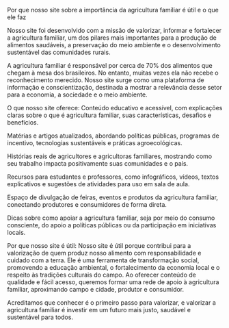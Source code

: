 Por que nosso site sobre a importância da agricultura familiar é útil e o que ele faz

Nosso site foi desenvolvido com a missão de valorizar, informar e fortalecer a agricultura familiar, um dos pilares mais importantes para a produção de alimentos saudáveis, a preservação do meio ambiente e o desenvolvimento sustentável das comunidades rurais.

A agricultura familiar é responsável por cerca de 70% dos alimentos que chegam à mesa dos brasileiros. No entanto, muitas vezes ela não recebe o reconhecimento merecido. Nosso site surge como uma plataforma de informação e conscientização, destinada a mostrar a relevância desse setor para a economia, a sociedade e o meio ambiente.

O que nosso site oferece:
Conteúdo educativo e acessível, com explicações claras sobre o que é agricultura familiar, suas características, desafios e benefícios.

Matérias e artigos atualizados, abordando políticas públicas, programas de incentivo, tecnologias sustentáveis e práticas agroecológicas.

Histórias reais de agricultores e agricultoras familiares, mostrando como seu trabalho impacta positivamente suas comunidades e o país.

Recursos para estudantes e professores, como infográficos, vídeos, textos explicativos e sugestões de atividades para uso em sala de aula.

Espaço de divulgação de feiras, eventos e produtos da agricultura familiar, conectando produtores e consumidores de forma direta.

Dicas sobre como apoiar a agricultura familiar, seja por meio do consumo consciente, do apoio a políticas públicas ou da participação em iniciativas locais.

Por que nosso site é útil:
Nosso site é útil porque contribui para a valorização de quem produz nosso alimento com responsabilidade e cuidado com a terra. Ele é uma ferramenta de transformação social, promovendo a educação ambiental, o fortalecimento da economia local e o respeito às tradições culturais do campo. Ao oferecer conteúdo de qualidade e fácil acesso, queremos formar uma rede de apoio à agricultura familiar, aproximando campo e cidade, produtor e consumidor.

Acreditamos que conhecer é o primeiro passo para valorizar, e valorizar a agricultura familiar é investir em um futuro mais justo, saudável e sustentável para todos.

